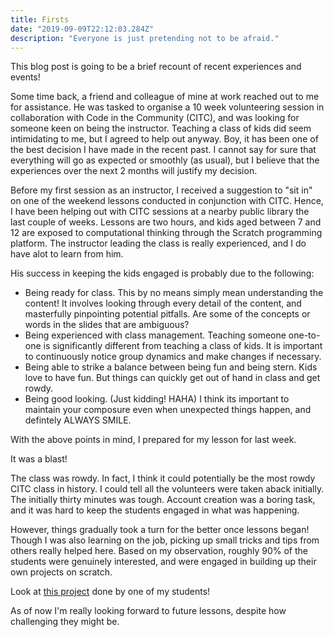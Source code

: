 ```yaml
---
title: Firsts
date: "2019-09-09T22:12:03.284Z"
description: "Everyone is just pretending not to be afraid."
---
```


This blog post is going to be a brief recount of recent experiences and events!

Some time back, a friend and colleague of mine at work reached out to me for assistance. He was tasked to organise a 10 week volunteering session in collaboration with Code in the Community (CITC), and was looking for someone keen on being the instructor. Teaching a class of kids did seem intimidating to me, but I agreed to help out anyway. Boy, it has been one of the best decision I have made in the recent past. I cannot say for sure that everything will go as expected or smoothly (as usual), but I believe that the experiences over the next 2 months will justify my decision.

Before my first session as an instructor, I received a suggestion to "sit in" on one of the weekend lessons conducted in conjunction with CITC. Hence, I have been helping out with CITC sessions at a nearby public library the last couple of weeks. Lessons are two hours, and kids aged between 7 and 12 are exposed to computational thinking through the Scratch programming platform. The instructor leading the class is really experienced, and I do have alot to learn from him. 

His success in keeping the kids engaged is probably due to the following:
* Being ready for class. This by no means simply mean understanding the content! It involves looking through every detail of the content, and masterfully pinpointing potential pitfalls. Are some of the concepts or words in the slides that are ambiguous?
* Being experienced with class management. Teaching someone one-to-one is significantly different from teaching a class of kids. It is important to continuously notice group dynamics and make changes if necessary.
* Being able to strike a balance between being fun and being stern. Kids love to have fun. But things can quickly get out of hand in class and get rowdy.
* Being good looking. (Just kidding! HAHA) I think its important to maintain your composure even when unexpected things happen, and defintely ALWAYS SMILE.

With the above points in mind, I prepared for my lesson for last week.

It was a blast!

The class was rowdy. In fact, I think it could potentially be the most rowdy CITC class in history. I could tell all the volunteers were taken aback initially. The initially thirty minutes was tough. Account creation was a boring task, and it was hard to keep the students engaged in what was happening.

However, things gradually took a turn for the better once lessons began! Though I was also learning on the job, picking up small tricks and tips from others really helped here. Based on my observation, roughly 90% of the students were genuinely interested, and were engaged in building up their own projects on scratch.

Look at [this project](https://scratch.mit.edu/projects/327301941/) done by one of my students! 

As of now I'm really looking forward to future lessons, despite how challenging they might be.

